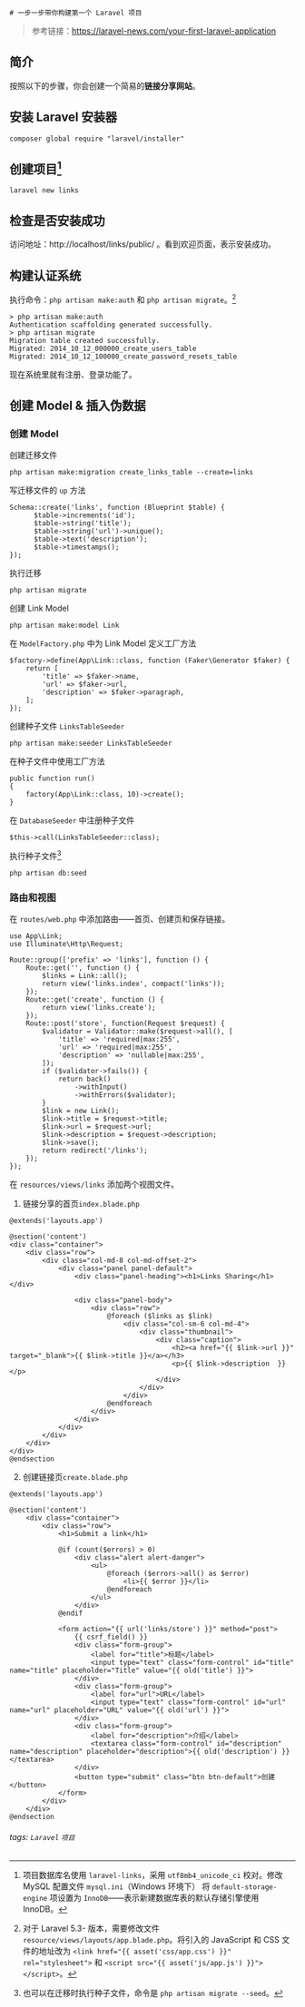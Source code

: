 	# 一步一步带你构建第一个 Laravel 项目

> 参考链接：https://laravel-news.com/your-first-laravel-application

## 简介

按照以下的步骤，你会创建一个简易的**链接分享网站**。

## 安装 Laravel 安装器

```
composer global require "laravel/installer"
```

## 创建项目[^注一]

[^注一]: 项目数据库名使用 `laravel-links`，采用 `utf8mb4_unicode_ci` 校对。修改 MySQL 配置文件 `mysql.ini`（Windows 环境下） 将 `default-storage-engine` 项设置为 `InnoDB`——表示新建数据库表的默认存储引擎使用 InnoDB。

```
laravel new links
```

## 检查是否安装成功

访问地址：http://localhost/links/public/ 。看到欢迎页面，表示安装成功。

## 构建认证系统

执行命令：`php artisan make:auth` 和 `php artisan migrate`。[^注二]

[^注二]: 对于 Laravel 5.3- 版本，需要修改文件 `resource/views/layouts/app.blade.php`。将引入的 JavaScript 和 CSS 文件的地址改为 `<link href="{{ asset('css/app.css') }}" rel="stylesheet">`
 和 `<script src="{{ asset('js/app.js') }}"></script>`。

```
> php artisan make:auth
Authentication scaffolding generated successfully.
> php artisan migrate
Migration table created successfully.
Migrated: 2014_10_12_000000_create_users_table
Migrated: 2014_10_12_100000_create_password_resets_table
```

现在系统里就有注册、登录功能了。

## 创建 Model & 插入伪数据

### 创建 Model

创建迁移文件

```
php artisan make:migration create_links_table --create=links
```

写迁移文件的 `up` 方法

```
Schema::create('links', function (Blueprint $table) {
      $table->increments('id');
      $table->string('title');
      $table->string('url')->unique();
      $table->text('description');
      $table->timestamps();
});
```

执行迁移

```
php artisan migrate
```

创建 Link Model

```
php artisan make:model Link
```

在 `ModelFactory.php` 中为 Link Model 定义工厂方法

```
$factory->define(App\Link::class, function (Faker\Generator $faker) {
    return [
        'title' => $faker->name,
        'url' => $faker->url,
        'description' => $faker->paragraph,
    ];
});
```

创建种子文件 `LinksTableSeeder`

```
php artisan make:seeder LinksTableSeeder
```

在种子文件中使用工厂方法

```
public function run()
{
    factory(App\Link::class, 10)->create();
}
```

在 `DatabaseSeeder` 中注册种子文件

```
$this->call(LinksTableSeeder::class);
```

执行种子文件[^注三]

[^注三]: 也可以在迁移时执行种子文件，命令是 `php artisan migrate --seed`。

```
php artisan db:seed
```

### 路由和视图

在 `routes/web.php` 中添加路由——首页、创建页和保存链接。

```
use App\Link;
use Illuminate\Http\Request;

Route::group(['prefix' => 'links'], function () {
    Route::get('', function () {
        $links = Link::all();
        return view('links.index', compact('links'));
    });
    Route::get('create', function () {
        return view('links.create');
    });
    Route::post('store', function(Request $request) {
        $validator = Validator::make($request->all(), [
            'title' => 'required|max:255',
            'url' => 'required|max:255',
            'description' => 'nullable|max:255',
        ]);
        if ($validator->fails()) {
            return back()
                ->withInput()
                ->withErrors($validator);
        }
        $link = new Link();
        $link->title = $request->title;
        $link->url = $request->url;
        $link->description = $request->description;
        $link->save();
        return redirect('/links');
    });
});
```

在 `resources/views/links` 添加两个视图文件。

1. 链接分享的首页`index.blade.php`

```
@extends('layouts.app')

@section('content')
<div class="container">
    <div class="row">
        <div class="col-md-8 col-md-offset-2">
            <div class="panel panel-default">
                <div class="panel-heading"><h1>Links Sharing</h1></div>

                <div class="panel-body">
                    <div class="row">
                        @foreach ($links as $link)
                            <div class="col-sm-6 col-md-4">
                                <div class="thumbnail">
                                    <div class="caption">
                                        <h2><a href="{{ $link->url }}" target="_blank">{{ $link->title }}</a></h3>
                                        <p>{{ $link->description  }}</p>
                                    </div>
                                </div>
                            </div>
                        @endforeach
                    </div>
                </div>
            </div>
        </div>
    </div>
</div>
@endsection
```

2. 创建链接页`create.blade.php`

```
@extends('layouts.app')

@section('content')
    <div class="container">
        <div class="row">
            <h1>Submit a link</h1>

            @if (count($errors) > 0)
                <div class="alert alert-danger">
                    <ul>
                        @foreach ($errors->all() as $error)
                            <li>{{ $error }}</li>
                        @endforeach
                    </ul>
                </div>
            @endif

            <form action="{{ url('links/store') }}" method="post">
                {{ csrf_field() }}
                <div class="form-group">
                    <label for="title">标题</label>
                    <input type="text" class="form-control" id="title" name="title" placeholder="Title" value="{{ old('title') }}">
                </div>
                <div class="form-group">
                    <label for="url">URL</label>
                    <input type="text" class="form-control" id="url" name="url" placeholder="URL" value="{{ old('url') }}">
                </div>
                <div class="form-group">
                    <label for="description">介绍</label>
                    <textarea class="form-control" id="description" name="description" placeholder="description">{{ old('description') }}</textarea>
                </div>
                <button type="submit" class="btn btn-default">创建</button>
            </form>
        </div>
    </div>
@endsection
```

###### tags: `Laravel` `项目`